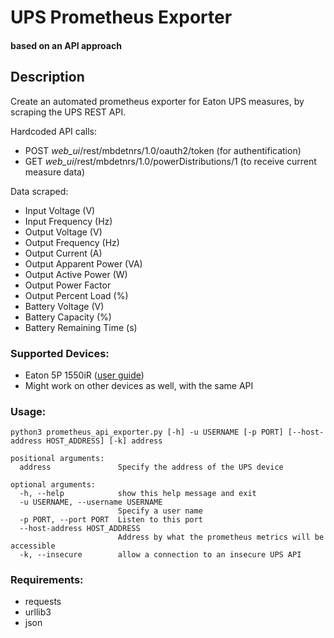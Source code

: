 # UPS Prometheus Exporter
#### based on an API approach

## Description

Create an automated prometheus exporter for Eaton UPS measures, by scraping the UPS REST API.

Hardcoded API calls:
* POST *web_ui*/rest/mbdetnrs/1.0/oauth2/token   (for authentification)
* GET *web_ui*/rest/mbdetnrs/1.0/powerDistributions/1   (to receive current measure data)

Data scraped:
- Input Voltage (V)
- Input Frequency (Hz)
- Output Voltage (V)
- Output Frequency (Hz)
- Output Current (A)
- Output Apparent Power (VA)
- Output Active Power (W)
- Output Power Factor
- Output Percent Load (%)
- Battery Voltage (V)
- Battery Capacity (%)
- Battery Remaining Time (s)


### Supported Devices:
* Eaton 5P 1550iR ([user guide](https://www.eaton.com/content/dam/eaton/products/backup-power-ups-surge-it-power-distribution/power-management-software-connectivity/eaton-gigabit-network-card/eaton-network-m2-user-guide.pdf))
* Might work on other devices as well, with the same API

### Usage:
```
python3 prometheus_api_exporter.py [-h] -u USERNAME [-p PORT] [--host-address HOST_ADDRESS] [-k] address

positional arguments:
  address               Specify the address of the UPS device

optional arguments:
  -h, --help            show this help message and exit
  -u USERNAME, --username USERNAME
                        Specify a user name
  -p PORT, --port PORT  Listen to this port
  --host-address HOST_ADDRESS
                        Address by what the prometheus metrics will be accessible
  -k, --insecure        allow a connection to an insecure UPS API
```

### Requirements:
- requests
- urllib3
- json

